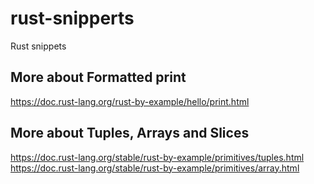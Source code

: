 # rust-snipperts
Rust snippets

## More about Formatted print
https://doc.rust-lang.org/rust-by-example/hello/print.html

## More about Tuples, Arrays and Slices
https://doc.rust-lang.org/stable/rust-by-example/primitives/tuples.html
https://doc.rust-lang.org/stable/rust-by-example/primitives/array.html
